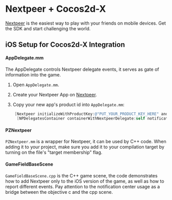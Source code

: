 # Nextpeer + Cocos2d-X

[Nextpeer](http://nextpeer.com) is the easiest way to play with your friends on mobile devices. Get the SDK and start challenging the world.

## iOS Setup for Cocos2d-X Integration

#### AppDelegate.mm

The AppDelegate controls Nextpeer delegate events, it serves as gate of information into the game.

1. Open `AppDelegate.mm`.

2. Create your Nextpeer App on [Nextpeer](http://developers.nextpeer.com/).

3. Copy your new app's product id into `AppDelegate.mm`:

```objective-c
	[Nextpeer initializeWithProductKey:@"PUT_YOUR_PRODUCT_KEY_HERE" andSettings:settings andDelegates:
     [NPDelegatesContainer containerWithNextpeerDelegate:self notificationDelegate:nil tournamentDelegate:self currencyDelegate:nil]];
```

#### PZNextpeer

`PZNextpeer.mm` is a wrapper for Nextpeer, it can be used by C++ code. When adding it to your project, make sure you add it to your compilation target by turning on the file's "target membership" flag.

#### GameFieldBaseScene

`GameFieldBaseScene.cpp` is the C++ game scene, the code demonstrates how to add Nextpeer only to the iOS version of the game, as well as how to report different events.
Pay attention to the notification center usage as a bridge between the objective c and the cpp scene.
